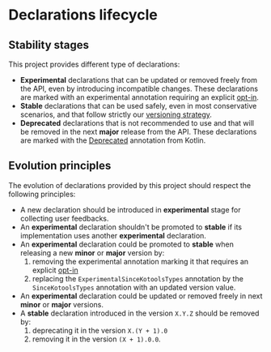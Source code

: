 # Declarations lifecycle

## Stability stages

This project provides different type of declarations:

- **Experimental** declarations that can be updated or removed freely from the
  API, even by introducing incompatible changes.
  These declarations are marked with an experimental annotation requiring an
  explicit [opt-in].
- **Stable** declarations that can be used safely, even in most conservative
  scenarios, and that follow strictly our
  [versioning strategy](versioning-strategy.md).
- **Deprecated** declarations that is not recommended to use and that will be
  removed in the next **major** release from the API.
  These declarations are marked with the [Deprecated][kotlin.Deprecated]
  annotation from Kotlin.

[kotlin.Deprecated]: https://kotlinlang.org/api/latest/jvm/stdlib/kotlin/-deprecated
[opt-in]: https://kotlinlang.org/docs/opt-in-requirements.html

## Evolution principles

The evolution of declarations provided by this project should respect the
following principles:

- A new declaration should be introduced in **experimental** stage for
  collecting user feedbacks.
- An **experimental** declaration shouldn't be promoted to **stable** if its
  implementation uses another **experimental** declaration.
- An **experimental** declaration could be promoted to **stable** when releasing
  a new **minor** or **major** version by:
    1. removing the experimental annotation marking it that requires an explicit
       [opt-in]
    2. replacing the `ExperimentalSinceKotoolsTypes` annotation by
       the `SinceKotoolsTypes` annotation with an updated version value.
- An **experimental** declaration could be updated or removed freely in next
  **minor** or **major** versions.
- A **stable** declaration introduced in the version `X.Y.Z` should be removed
  by:
    1. deprecating it in the version `X.(Y + 1).0`
    2. removing it in the version `(X + 1).0.0`.

